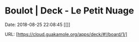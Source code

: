 # Boulot | Deck - Le Petit Nuage

Date: 2018-08-25 22:08:45
[[]]

URL: [https://cloud.guakamole.org/apps/deck/#!/board/1/]
